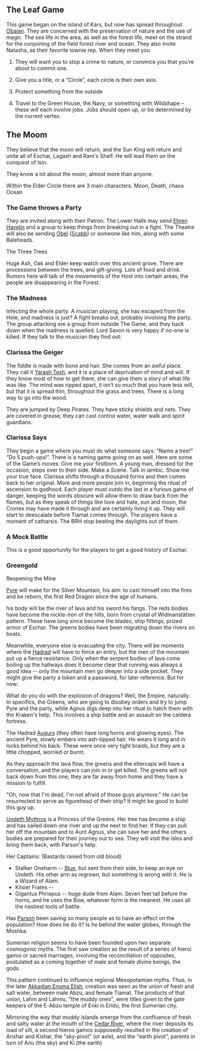 ## The Leaf Game

This game began on the island of Kars, but now has spread throughout [Obaian](/f/the_obian.md). They are concerned with the preservation of nature and the use of magic. The sea life in the area, as well as the forest life, meet on the strand for the conjoining of the field forest river and ocean. They also invite Natasha, as their favorite townie rep. When they meet you

1.  They will want you to stop a crime to nature, or convince you that you’re about to commit one.
    
2.  Give you a title, or a “Circle”, each circle is their own axis.
    
3.  Protect something from the outside
    
4.  Travel to the Green House, the Navy, or something with Wildshape – these will each involve jobs. Jobs should open up, or be determined by the current vertex.
    
## The Moom
They believe that the moon will return, and the Sun King will return and unite all of Eschar, Lagash and Ram's Shelf. He will lead them on the conquest of Isin. 

They know a lot about the moon, almost more than anyone.

Within the Elder Circle there are 3 main characters. Moon, Death, chaos Ocean

### The Game throws a Party

They are invited along with their Patron. The Lower Halls may send [Ehren Havelin](https://) and a group to keep things from breaking out in a fight. The Theatre will also be sending [Obel](/p/obel.md) ([Scabb](https://)) or someone like him, along with some Baleheads.

The Three Trees

Huge Ash, Oak and Elder keep watch over this ancient grove. There are processions between the trees, and gift-giving. Lots of food and drink. Rumors here will talk of the movements of the Host into certain areas, the people are disappearing in the Forest.

### The Madness

Infecting the whole party. A musician playing, she has escaped from the Hole, and madness is just? A fight breaks out, probably involving the party. The group attacking are a group from outside The Game, and they back down when the madness is quelled. Lord Saxon is very happy if no-one is killed. If they talk to the musician they find out:

### Clarissa the Geiger

The fiddle is made with bone and hair. She comes from an awful place. They call it [Yarash Tesh](https://), and it is a place of deprivation of mind and will. If they know most of how to get there, she can give them a story of what life was like. The mind was ripped apart, it isn’t so much that you have less will, but that it is spread thin, throughout the grass and trees. There is a long way to go into the wood.

They are jumped by Deep Pirates. They have sticky shields and nets. They are covered in grease, they can cast control water, water walk and spirit guardians.

### Clarissa Says

They begin a game where you must do what someone says: “Name a tree!” “Do 5 push-ups!”. There is a naming game going on as well. Here are some of the Game’s moves:
Give me your firstborn. A young man, dressed for the occasion, steps over to their side.
Make a Scene. Talk in iambic.
Show me your true face. Clarissa shifts through a thousand forms and then comes back to her original.
More and more people join in, beginning the ritual of ascension to godhood. Each player must outdo the last in a furious game of danger, keeping the words obscure will allow them to draw back from the flames, but as they speak of things like love and hate, sun and moon, the Crones may have made it through and are certainly living it up. They will start to deescalate before Tiamat comes through. The players have a moment of catharsis. 
The BRH stop beating the daylights out of them.

### A Mock Battle

This is a good opportunity for the players to get a good history of Eschar. 

### Greengold

Reopening the Mine

[Pyre](/p/king_pyre.md) will make for the Silver Mountain, his aim: to cast himself into the fires and be reborn, the first Red Dragon since the age of humans.

his body will be the river of lava and his sword his fangs. The reds bodies have become the nickle-iron of the hills, born from crystal of Widmanstätten pattern. These have long since become the blades, ship fittings, prized armor of Eschar. The greens bodies have been migrating down the rivers on boats. 

Meanwhile, everyone else is evacuating the city. There will be moments where the [Hadrad]() will have to force an entry, but the men of the mountain put up a fierce resistance. Only when the serpent bodies of lava come boiling up the hallways does it become clear that running was always a good idea -- only the mountain men go deeper into a side pocket. They might give the party a token and a password, for later reference. But for now:

What do you do with the explosion of dragons? Well, the Empire, naturally. In specifics, the Greens, who are going to disobey orders and try to jump Pyre and the party, while Agnus digs deep into her ritual to hatch them with the Kraken's help. This involves a ship battle and an assault on the caldera fortress. 

The Hadrad [Augurs](/f/augurs.md) (they often have long horns and glowing eyes). The ancient Pyre, slowly embers into ash-tipped hair. He wears it long and in locks behind his back. These were once very tight braids, but they are a little chopped, worried or burnt.

As they approach the lava flow, the greens and the ettercaps will have a conversation, and the players can join in or get killed. The greens will not back down from this one; they are far away from home and they have a mission to fulfill.

"Oh, now that I'm dead, I'm not afraid of those guys anymore." He can be resurrected to serve as figurehead of their ship? It might be good to build this guy up. 

[Undeth Mythros](/p/undeth.md) is a Princess of the Greens. Her tree has become a ship and has sailed down one river and up the next to find her. If they can pull her off the mountain and to Aunt Agnus, she can save her and the others bodies are prepared for their journey out to sea. They will visit the isles and bring them back, with Parson's help.

Her Captains: (Bastards raised from old blood)
 - Stalker Oneharm -- [Blue](/f/augurs.md), but sent from their side, to keep an eye on Undeth.  His other arm as regrown, but something is wrong with it. He is a Wizard of Alam.
 - Kilsier Frates --
 - Gigantus Phriapus -- huge dude from Alam. Seven feet tall before the horns, and he uses the Bow, whatever form is the meanest. He uses all the nastiest tools of battle.

Has [Parson](/p/parson.md) been saving so many people as to have an effect on the population? How does he do it? Is he behind the water globes, through the Moshka. 

Sumerian religion seems to have been founded upon two separate cosmogonic myths. The first saw creation as the result of a series of hieroi gamoi or sacred marriages, involving the reconciliation of opposites, postulated as a coming together of male and female divine beings, the gods.

This pattern continued to influence regional Mesopotamian myths. Thus, in the later [Akkadian Enuma Elish](/f/enuma.md), creation was seen as the union of fresh and salt water, between male Abzu, and female Tiamat. The products of that union, Lahm and Lahmu, "the muddy ones", were titles given to the gate keepers of the E-Abzu temple of Enki in Eridu, the first Sumerian city.

Mirroring the way that muddy islands emerge from the confluence of fresh and salty water at the mouth of the [Cedar River](/l/cedar_river.md), where the river deposits its load of silt, a second hieros gamos supposedly resulted in the creation of Anshar and Kishar, the "sky-pivot" (or axle), and the "earth pivot", parents in turn of Anu (the sky) and Ki (the earth)